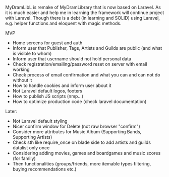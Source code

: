 MyDramLibL is remake of MyDramLibrary that is now based on Laravel.
As it is much easier and help me in learning the framework will continue project with Laravel.
Though there is a debt (in learning and SOLID) using Laravel, e.g. helper functions and eloquent with magic methods.

MVP
- Home screens for guest and auth
- Inform user that Publisher, Tags, Artists and Guilds are public (and what is visible to whom)
- Inform user that username should not hold personal data
- Check registration/emailing/password reset on server with email working
- Check process of email confirmation and what you can and can not do without it
- How to handle cookies and inform user about it
- Not Laravel default logos, footers 
- How to publish JS scripts (nmp...)
- How to optimize production code (check laravel documentation)

Later:
- Not Laravel default styling
- Nicer confirm window for Delete (not raw browser "confirm")
- Consider more attributes for Music Album (Supporting Bands, Supporting Artists)
- Check sth like require_once on blade side to add artists and guilds datalist only once
- Considering adding movies, games and boardgames and music scores (for family)
- Then functionalities (groups/friends, more itemable types filtering, buying recommendations etc.)
